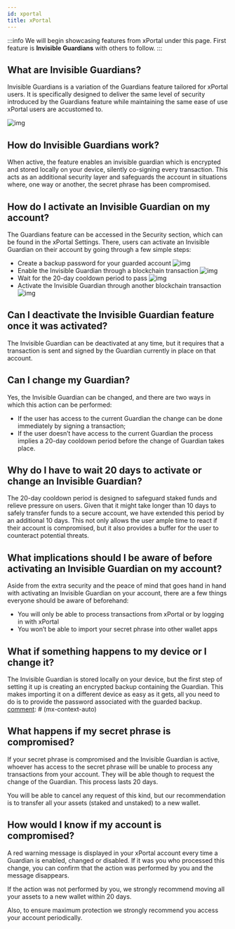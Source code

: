 ```yaml
---
id: xportal
title: xPortal
---
```


[comment]: # (mx-abstract)

:::info
We will begin showcasing features from xPortal under this page. First feature is **Invisible Guardians** with others to follow.
:::

[comment]: # (mx-context-auto)

## What are Invisible Guardians?

Invisible Guardians is a variation of the Guardians feature tailored for xPortal users. It is specifically designed to deliver the same level of security introduced by the Guardians feature while maintaining the same ease of use xPortal users are accustomed to.

![img](/wallet/xportal/activate_guardian.jpg)

[comment]: # (mx-context-auto)

## How do Invisible Guardians work?

When active, the feature enables an invisible guardian which is encrypted and stored locally on your device, silently co-signing every transaction. This acts as an additional security layer and safeguards the account in situations where, one way or another, the secret phrase has been compromised.

[comment]: # (mx-context-auto)

## How do I activate an Invisible Guardian on my account?
The Guardians feature can be accessed in the Security section, which can be found in the xPortal Settings. There, users can activate an Invisible Guardian on their account by going through a few simple steps:

- Create a backup password for your guarded account
![img](/wallet/xportal/inv_guardian_step1.jpg)
- Enable the Invisible Guardian through a blockchain transaction
![img](/wallet/xportal/inv_guardian_step2.jpg)
- Wait for the 20-day cooldown period to pass
![img](/wallet/xportal/inv_guardian_step4.jpg)
- Activate the Invisible Guardian through another blockchain transaction 
![img](/wallet/xportal/inv_guardian_step5.jpg)

[comment]: # (mx-context-auto)

## Can I deactivate the Invisible Guardian feature once it was activated?

The Invisible Guardian can be deactivated at any time, but it requires that a transaction is sent and signed by the Guardian currently in place on that account. 

[comment]: # (mx-context-auto)

## Can I change my Guardian?

Yes, the Invisible Guardian can be changed, and there are two ways in which this action can be performed:

- If the user has access to the current Guardian the change can be done immediately by signing a transaction;
- If the user doesn’t have access to the current Guardian the process implies a 20-day cooldown period before the change of Guardian takes place.
 
[comment]: # (mx-context-auto)

## Why do I have to wait 20 days to activate or change an Invisible Guardian?

The 20-day cooldown period is designed to safeguard staked funds and relieve pressure on users. 
Given that it might take longer than 10 days to safely transfer funds to a secure account, we have extended this period by an additional 10 days. 
This not only allows the user ample time to react if their account is compromised, but it also provides a buffer for the user to counteract potential threats.

[comment]: # (mx-context-auto)

## What implications should I be aware of before activating an Invisible Guardian on my account?

Aside from the extra security and the peace of mind that goes hand in hand with activating an Invisible Guardian on your account, there are a few things everyone should be aware of beforehand:
- You will only be able to process transactions from xPortal or by logging in with xPortal
- You won’t be able to import your secret phrase into other wallet apps

[comment]: # (mx-context-auto)

## What if something happens to my device or I change it?

The Invisible Guardian is stored locally on your device, but the first step of setting it up is creating an encrypted backup containing the Guardian. This makes importing it on a different device as easy as it gets, all you need to do is to provide the password associated with the guarded backup.
[comment]: # (mx-context-auto)

## What happens if my secret phrase is compromised?

If your secret phrase is compromised and the Invisible Guardian is active, whoever has access to the secret phrase will be unable to process any transactions from your account. They will be able though to request the change of the Guardian. This process lasts 20 days.

You will be able to cancel any request of this kind, but our recommendation is to transfer all your assets (staked and unstaked) to a new wallet.

[comment]: # (mx-context-auto)

## How would I know if my account is compromised?

A red warning message is displayed in your xPortal account every time a Guardian is enabled, changed or disabled. If it was you who processed this change, you can confirm that the action was performed by you and the message disappears.

If the action was not performed by you, we strongly recommend moving all your assets to a new wallet within 20 days.

Also, to ensure maximum protection we strongly recommend you access your account periodically.
